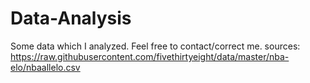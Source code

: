 # Data-Analysis
Some data which I analyzed. Feel free to contact/correct me.
sources: https://raw.githubusercontent.com/fivethirtyeight/data/master/nba-elo/nbaallelo.csv
